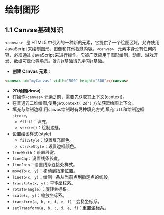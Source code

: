 # 绘制图形

## 1.1 Canvas基础知识
`<canvas> ` 是 HTML5 中引入的一种新的元素，它提供了一个绘图区域，允许使用 JavaScript 来绘制图形、图像和其他视觉内容。`<canvas> ` 元素本身没有任何内容，必须通过 JavaScript 来进行操作。它被广泛应用于图形绘制、动画、游戏开发、数据可视化等场景。没有js基础请先学习js基础。

- **创建 Canvas 元素**：
```html
<canvas id="myCanvas" width="500" height="500"></canvas>
```
- **2D绘图(draw)**：
- 在操作`<canvas>` 元素之前，需要先获取其上下文(context)。
- 在普通的二维绘图,使用`getContext('2d')` 方法获取绘图上下文。
- 填充与绘制边框,用`canvas`绘制时有两种填充方式,填充`fill`和绘制边框`stroke`。
    - `fill()`：填充。
    - `stroke()`：绘制边框。
- 设置绘图样式(style)
    - `fillStyle`：设置填充颜色。
    - `strokeStyle`：设置边框颜色。
- `lineWidth`：设置线宽。
- `lineCap`：设置线条长度。
- `lineJoin`：设置线条连接处样式。
- `moveTo(x, y)`：移动到指定位置。
- `lineTo(x, y)`：绘制一条从当前点到指定点的线段。
- `translate(x, y)`：平移坐标系。
- `rotate(angle)`：旋转坐标系。
- `scale(x, y)`：缩放坐标系。
- `transform(a, b, c, d, e, f)`：变换坐标系。                                                       
- `setTransform(a, b, c, d, e, f)`：重置坐标系。






